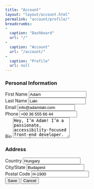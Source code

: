 ```yaml
---
title: "Account"
layout: "layout/account.html"
permalink: "account/profile/"
breadcrumbs:
-
  caption: "Dashboard"
  url: "/"
-
  caption: "Account"
  url: "/account/"
-
  caption: "Profile"
  url: null
---
```


<h3>Personal Information</h3>
<div class="form-group-stack form-group-stack--bordered form-group-container">
    <div class="form-group--row">
        <label class="form-label" for="your-first-name">First Name</label>
        <input class="form-control" id="your-first-name" name="your-first-name" type="text" value="Adam" />
    </div>
    <div class="form-group--row">
        <label class="form-label" for="your-last-name">Last Name</label>
        <input class="form-control" id="your-last-name" name="your-last-name" type="text" value="Laki" />
    </div>
    <div class="form-group--row">
        <label class="form-label" for="your-email">Email</label>
        <input class="form-control" id="your-email" name="your-email" type="email" value="info@adamlaki.com" />
    </div>
    <div class="form-group--row">
        <label class="form-label" for="your-phone">Phone</label>
        <input class="form-control" id="your-phone" name="your-phone" type="text" value="+00 36 555 66 44" />
    </div>
    <div class="form-group--row">
        <label class="form-label" for="your-bio">Bio</label>
        <textarea class="form-control" id="your-bio" name="your-bio" rows="4">Hey, I’m Adam! I’m a passionate, accessibility-focused front-end developer. I develop with Gatsby, 11ty, and WordPress. I like to learn and try out new things in my field.</textarea>
    </div>
</div>
<h3>Address</h3>
<div class="form-group-stack form-group-stack--bordered form-group-container">
    <div class="form-group--row">
        <label class="form-label" for="your-country">Country</label>
        <input class="form-control" id="your-country" name="your-country" type="text" value="Hungary" />
    </div>
    <div class="form-group--row">
        <label class="form-label" for="your-city">City/State</label>
        <input class="form-control" id="your-city" name="your-city" type="text" value="Budapest" />
    </div>
    <div class="form-group--row">
        <label class="form-label" for="your-postal-code">Postal Code</label>
        <input class="form-control" id="your-postal-code" name="your-postal-code" type="text" value="H-1900" />
    </div>
</div>
<div class="app-actions">
    <button class="btn btn--primary">Save</button>
    <button class="btn btn--light">Cancel</button>
</div>
